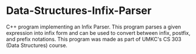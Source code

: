 # Data-Structures-Infix-Parser

C++ program implementing an Infix Parser.
This program parses a given expression into infix form and can be used to convert between infix, postfix, and prefix notations.
This program was made as part of UMKC's CS 303 (Data Structures) course.

